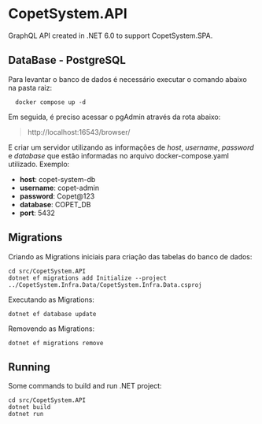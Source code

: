 # CopetSystem.API
GraphQL API created in .NET 6.0 to support CopetSystem.SPA.

## DataBase - PostgreSQL
Para levantar o banco de dados é necessário executar o comando abaixo na pasta raiz:
```
  docker compose up -d
```
Em seguida, é preciso acessar o pgAdmin através da rota abaixo:
>http://localhost:16543/browser/

E criar um servidor utilizando as informações de *host*, *username*, *password* e *database* que estão informadas no arquivo docker-compose.yaml utilizado.
Exemplo:
- **host**: copet-system-db
- **username**: copet-admin
- **password**: Copet@123
- **database**: COPET_DB
- **port**: 5432

## Migrations
Criando as Migrations iniciais para criação das tabelas do banco de dados:
```
cd src/CopetSystem.API
dotnet ef migrations add Initialize --project ../CopetSystem.Infra.Data/CopetSystem.Infra.Data.csproj
```

Executando as Migrations:
```
dotnet ef database update
```

Removendo as Migrations:
```
dotnet ef migrations remove
```

## Running
Some commands to build and run .NET project:
```
cd src/CopetSystem.API
dotnet build 
dotnet run
```
